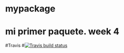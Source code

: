 # mypackage


# mi primer paquete. week 4


#Travis
#[![Travis build status](https://travis-ci.com/mabelolaya/mypackage.svg?branch=master)](https:/travis-ci.com/mabelolaya/mypackage)
 
  



